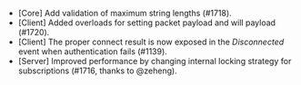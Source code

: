 * [Core] Add validation of maximum string lengths (#1718).
* [Client] Added overloads for setting packet payload and will payload (#1720).
* [Client] The proper connect result is now exposed in the _Disconnected_ event when authentication fails (#1139). 
* [Server] Improved performance by changing internal locking strategy for subscriptions (#1716, thanks to @zeheng).
